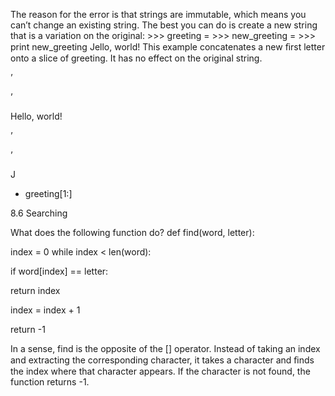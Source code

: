 The reason for the error is that strings are immutable, which means you can’t change an existing string. The best you can do is create a new string that is a variation on the original: >>> greeting = >>> new_greeting = >>> print new_greeting Jello, world! This example concatenates a new ﬁrst letter onto a slice of greeting. It has no effect on the original string.

’

’

Hello, world!

’

’

J

+ greeting[1:]

8.6 Searching

What does the following function do? def find(word, letter):

index = 0 while index < len(word):

if word[index] == letter:

return index

index = index + 1

return -1

In a sense, find is the opposite of the [] operator. Instead of taking an index and extracting the corresponding character, it takes a character and ﬁnds the index where that character appears. If the character is not found, the function returns -1.